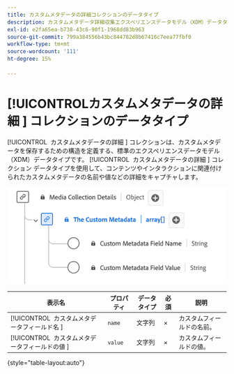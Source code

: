 ```yaml
---
title: カスタムメタデータの詳細コレクションのデータタイプ
description: カスタムメタデータ詳細収集エクスペリエンスデータモデル（XDM）データタイプについて説明します。
exl-id: e2fa65ea-b738-43c6-90f1-1968dd83b963
source-git-commit: 799a384556b43bc844782d8b67416c7eea77fbf0
workflow-type: tm+mt
source-wordcount: '111'
ht-degree: 15%

---
```


# [!UICONTROL &#x200B; カスタムメタデータの詳細 &#x200B;] コレクションのデータタイプ

[!UICONTROL &#x200B; カスタムメタデータの詳細 &#x200B;] コレクションは、カスタムメタデータを保存するための構造を定義する、標準のエクスペリエンスデータモデル（XDM）データタイプです。 [!UICONTROL &#x200B; カスタムメタデータの詳細 &#x200B;] コレクション データタイプを使用して、コンテンツやインタラクションに関連付けられたカスタムメタデータの名前や値などの詳細をキャプチャします。

![&#x200B; カスタムメタデータの詳細コレクション データタイプの図。](../images/data-types/the-custom-metadata-collection.png)

| 表示名 | プロパティ | データタイプ | 必須 | 説明 |
|--------------------------------------------|------------------|-----------|----------|-------------------------------|
| [!UICONTROL &#x200B; カスタムメタデータフィールド名 &#x200B;] | `name` | 文字列 | × | カスタムフィールドの名前。 |
| [!UICONTROL &#x200B; カスタムメタデータフィールドの値 &#x200B;] | `value` | 文字列 | × | カスタムフィールドの値。 |

{style="table-layout:auto"}
